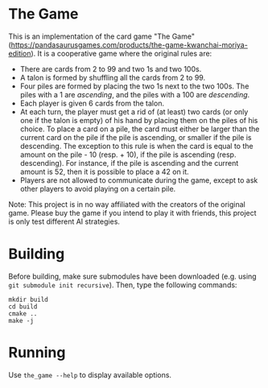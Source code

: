 # The Game

This is an implementation of the card game "The Game" (https://pandasaurusgames.com/products/the-game-kwanchai-moriya-edition).
It is a cooperative game where the original rules are:

- There are cards from 2 to 99 and two 1s and two 100s.
- A talon is formed by shuffling all the cards from 2 to 99.
- Four piles are formed by placing the two 1s next to the two 100s.
  The piles with a 1 are _ascending_, and the piles with a 100 are _descending_.
- Each player is given 6 cards from the talon.
- At each turn, the player must get a rid of (at least) two cards
  (or only one if the talon is empty) of his hand by placing them on the piles of his choice.
  To place a card on a pile, the card must either be larger than the current card on the pile
  if the pile is ascending, or smaller if the pile is descending.
  The exception to this rule is when the card is equal to the amount on the pile - 10 (resp. + 10),
  if the pile is ascending (resp. descending).
  For instance, if the pile is ascending and the current amount is 52, then it is possible to place
  a 42 on it.
- Players are not allowed to communicate during the game, except to ask other players to avoid playing
  on a certain pile.

Note: This project is in no way affiliated with the creators of the original game.
Please buy the game if you intend to play it with friends, this project is only test different AI strategies.

# Building

Before building, make sure submodules have been downloaded (e.g. using `git submodule init recursive`).
Then, type the following commands:

    mkdir build
    cd build
    cmake ..
    make -j

# Running

Use `the_game --help` to display available options.
